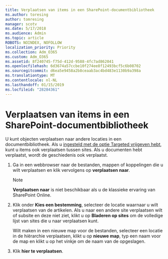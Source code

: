 ```yaml
---
title: Verplaatsen van items in een SharePoint-documentbibliotheek
ms.author: toresing
author: tomresing
manager: scotv
ms.date: 5/17/2018
ms.audience: Admin
ms.topic: article
ROBOTS: NOINDEX, NOFOLLOW
localization_priority: Priority
ms.collection: Adm_O365
ms.custom: Adm_O365
ms.assetid: 8f240745-f75d-412d-9588-4fc7ad862041
ms.openlocfilehash: 6d3674a57ccbe10f274ee8f12493bcf5c6b08702
ms.sourcegitcommit: d6ea5e9458a2b8ceaab3ac4bd483e1130b9a398a
ms.translationtype: MT
ms.contentlocale: nl-NL
ms.lasthandoff: 01/15/2019
ms.locfileid: "28284361"
---
```

# <a name="move-items-in-a-sharepoint-document-library"></a>Verplaatsen van items in een SharePoint-documentbibliotheek

U kunt objecten verplaatsen naar andere locaties in een documentbibliotheek. Als u [ingesteld met de optie Targeted vrijgeven hebt](https://go.microsoft.com/fwlink/?linkid=622980), kunt u items ook verplaatsen tussen sites. Als u documenten hebt verplaatst, wordt de geschiedenis ook verplaatst.
  
1. Ga in een webbrowser naar de bestanden, mappen of koppelingen die u wilt verplaatsen en klik vervolgens op **verplaatsen naar**.
    
    > [!NOTE]
    > **Verplaatsen naar** is niet beschikbaar als u de klassieke ervaring van SharePoint Online. 
  
2. Klik onder **Kies een bestemming**, selecteer de locatie waarnaar u wilt verplaatsen van de artikelen. Als u naar een andere site verplaatsen wilt of subsite en deze niet ziet, klikt u op **Bladeren op sites** om de volledige lijst van sites die u naar verplaatsen kunt. 
    
    Wilt maken in een nieuwe map voor de bestanden, selecteer een locatie in de hiërarchie verplaatsen, klikt u op **nieuwe map**, typ een naam voor de map en klikt u op het vinkje om de naam van de opgeslagen.
    
3. Klik **hier te verplaatsen**.
    

